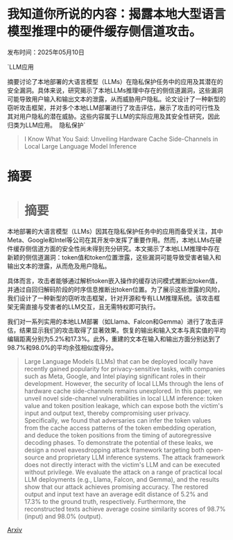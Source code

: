 # 我知道你所说的内容：揭露本地大型语言模型推理中的硬件缓存侧信道攻击。

发布时间：2025年05月10日

`LLM应用

摘要讨论了本地部署的大语言模型（LLMs）在隐私保护任务中的应用及其潜在的安全漏洞。具体来说，研究揭示了本地LLMs推理中存在的侧信道漏洞，这些漏洞可能导致用户输入和输出文本的泄露，从而威胁用户隐私。论文设计了一种新型的窃听攻击框架，并对多个本地LLM部署进行了攻击评估，展示了攻击的可行性及其对用户隐私的潜在威胁。这些内容属于LLM的实际应用及其安全性研究，因此归类为LLM应用。` `隐私保护`

> I Know What You Said: Unveiling Hardware Cache Side-Channels in Local Large Language Model Inference

# 摘要

> # 摘要
本地部署的大语言模型（LLMs）因其在隐私保护任务中的应用而备受关注，其中Meta、Google和Intel等公司在其开发中发挥了重要作用。然而，本地LLMs在硬件缓存侧信道方面的安全性尚未得到充分研究。本文揭示了本地LLM推理中存在新颖的侧信道漏洞：token值和token位置泄露，这些漏洞可能导致受害者输入和输出文本的泄露，从而危及用户隐私。

具体而言，攻击者能够通过解析token嵌入操作的缓存访问模式推断出token值，并通过自回归解码阶段的时序信息推断出token位置。为了展示这些泄露的风险，我们设计了一种新型的窃听攻击框架，针对开源和专有LLM推理系统。该攻击框架无需直接与受害者的LLM交互，且无需特权即可执行。

我们对一系列实用的本地LLM部署（如Llama、Falcon和Gemma）进行了攻击评估，结果显示我们的攻击取得了显著效果。恢复的输出和输入文本与真实值的平均编辑距离分别为5.2%和17.3%。此外，重建的文本在输入和输出方面分别达到了98.7%和98.0%的平均余弦相似度得分。

> Large Language Models (LLMs) that can be deployed locally have recently gained popularity for privacy-sensitive tasks, with companies such as Meta, Google, and Intel playing significant roles in their development. However, the security of local LLMs through the lens of hardware cache side-channels remains unexplored. In this paper, we unveil novel side-channel vulnerabilities in local LLM inference: token value and token position leakage, which can expose both the victim's input and output text, thereby compromising user privacy. Specifically, we found that adversaries can infer the token values from the cache access patterns of the token embedding operation, and deduce the token positions from the timing of autoregressive decoding phases. To demonstrate the potential of these leaks, we design a novel eavesdropping attack framework targeting both open-source and proprietary LLM inference systems. The attack framework does not directly interact with the victim's LLM and can be executed without privilege.
  We evaluate the attack on a range of practical local LLM deployments (e.g., Llama, Falcon, and Gemma), and the results show that our attack achieves promising accuracy. The restored output and input text have an average edit distance of 5.2% and 17.3% to the ground truth, respectively. Furthermore, the reconstructed texts achieve average cosine similarity scores of 98.7% (input) and 98.0% (output).

[Arxiv](https://arxiv.org/abs/2505.06738)